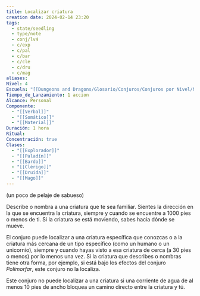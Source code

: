 ```yaml
---
title: Localizar criatura
creation date: 2024-02-14 23:20
tags:
  - state/seedling
  - type/note
  - conj/lv4
  - c/exp
  - c/pal
  - c/bar
  - c/cle
  - c/dru
  - c/mag
aliases: 
Nivel: 4
Escuela: "[[Dungeons and Dragons/Glosario/Conjuros/Conjuros por Nivel/Nivel 4/Adivinación|Adivinación]]"
Tiempo_de_Lanzamiento: 1 accion
Alcance: Personal
Componente:
  - "[[Verbal]]"
  - "[[Somático]]"
  - "[[Material]]"
Duración: 1 hora
Ritual: 
Concentración: true
Clases:
  - "[[Explorador]]"
  - "[[Paladín]]"
  - "[[Bardo]]"
  - "[[Clérigo]]"
  - "[[Druida]]"
  - "[[Mago]]"
---
```

(un poco de pelaje de sabueso)

Describe o nombra a una criatura que te sea familiar. Sientes la dirección en la que se encuentra la criatura, siempre y cuando se encuentre a 1000 pies o menos de ti. Si la criatura se está moviendo, sabes hacia dónde se mueve.

El conjuro puede localizar a una criatura específica que conozcas o a la criatura más cercana de un tipo específico (como un humano o un unicornio), siempre y cuando hayas visto a esa criatura de cerca (a 30 pies o menos) por lo menos una vez. Si la criatura que describes o nombras tiene otra forma, por ejemplo, si está bajo los efectos del conjuro _Polimorfar_, este conjuro no la localiza.

Este conjuro no puede localizar a una criatura si una corriente de agua de al menos 10 pies de ancho bloquea un camino directo entre la criatura y tú.

